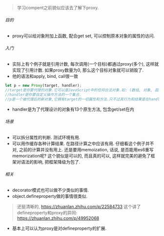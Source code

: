 > 学习compent之前貌似应该去了解下proxy.

###### 目的

- proxy可以给对象附加上函数, 配合get set, 可以控制原本对象的属性的访问.

###### 入门

- 实际上有个例子就是引用计数, 每次调用(一个目标)都通过proxy(多个), 这样就实现了引用计数. 如果proxy数量为0, 那么这个目标对象就可以销毁了.
- 他的语法和apply, bind, call很一致

```js
let p = new Proxy(target, handler);
//target是你要代理的对象.它可以是JavaScript中的任何合法对象.如: (数组, 对象, 函数等等)
//handler是你要自定义操作方法的一个集合.
//p是一个被代理后的新对象,它拥有target的一切属性和方法.只不过其行为和结果是在handler中自定义的.
```

- handler是为了代理设计的对象有13个原生方法, 包含get/set在内

###### 场景

- 可以拆分属性的判断.  测试环境有用.
- 可以用作缓存各种计算结果. 在路径计算之中应该有用. 仔细看这个例子并不对, 之前的计算并没有用上. 还是要用memoization, 话说, 是否能用es6重写memorization呢? 这个貌似是可以的,  而且真的可以, 这样就完美的避免了框架对语法的影响, 把框架降级为包了.



###### 相关

- decorator模式也可以做不少类似的事情.
- object.defineproperty做的事情很类似.

> 还挺清晰的, https://zhuanlan.zhihu.com/p/22584733
> 这个讲了defineproperty和proxy的异同: https://zhuanlan.zhihu.com/p/49952068

- 基本上可以认为proxy是对defineproperty的扩展. 